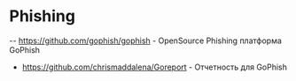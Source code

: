 # Phishing

-- https://github.com/gophish/gophish - OpenSource Phishing платформа GoPhish
- https://github.com/chrismaddalena/Goreport - Отчетность для GoPhish
